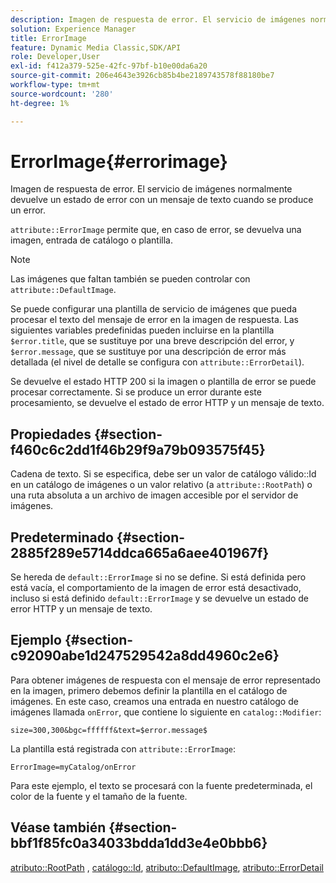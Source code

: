 ```yaml
---
description: Imagen de respuesta de error. El servicio de imágenes normalmente devuelve un estado de error con un mensaje de texto cuando se produce un error.
solution: Experience Manager
title: ErrorImage
feature: Dynamic Media Classic,SDK/API
role: Developer,User
exl-id: f412a379-525e-42fc-97bf-b10e00da6a20
source-git-commit: 206e4643e3926cb85b4be2189743578f88180be7
workflow-type: tm+mt
source-wordcount: '280'
ht-degree: 1%

---
```


# ErrorImage{#errorimage}

Imagen de respuesta de error. El servicio de imágenes normalmente devuelve un estado de error con un mensaje de texto cuando se produce un error.

`attribute::ErrorImage` permite que, en caso de error, se devuelva una imagen, entrada de catálogo o plantilla.

>[!NOTE]
>
>Las imágenes que faltan también se pueden controlar con `attribute::DefaultImage`.

Se puede configurar una plantilla de servicio de imágenes que pueda procesar el texto del mensaje de error en la imagen de respuesta. Las siguientes variables predefinidas pueden incluirse en la plantilla `$error.title`, que se sustituye por una breve descripción del error, y `$error.message`, que se sustituye por una descripción de error más detallada (el nivel de detalle se configura con `attribute::ErrorDetail`).

Se devuelve el estado HTTP 200 si la imagen o plantilla de error se puede procesar correctamente. Si se produce un error durante este procesamiento, se devuelve el estado de error HTTP y un mensaje de texto.

## Propiedades {#section-f460c6c2dd1f46b29f9a79b093575f45}

Cadena de texto. Si se especifica, debe ser un valor de catálogo válido::Id en un catálogo de imágenes o un valor relativo (a `attribute::RootPath`) o una ruta absoluta a un archivo de imagen accesible por el servidor de imágenes.

## Predeterminado {#section-2885f289e5714ddca665a6aee401967f}

Se hereda de `default::ErrorImage` si no se define. Si está definida pero está vacía, el comportamiento de la imagen de error está desactivado, incluso si está definido `default::ErrorImage` y se devuelve un estado de error HTTP y un mensaje de texto.

## Ejemplo {#section-c92090abe1d247529542a8dd4960c2e6}

Para obtener imágenes de respuesta con el mensaje de error representado en la imagen, primero debemos definir la plantilla en el catálogo de imágenes. En este caso, creamos una entrada en nuestro catálogo de imágenes llamada `onError`, que contiene lo siguiente en `catalog::Modifier`:

`size=300,300&bgc=ffffff&text=$error.message$`

La plantilla está registrada con `attribute::ErrorImage`:

`ErrorImage=myCatalog/onError`

Para este ejemplo, el texto se procesará con la fuente predeterminada, el color de la fuente y el tamaño de la fuente.

## Véase también {#section-bbf1f85fc0a34033bdda1dd3e4e0bbb6}

[atributo::RootPath](../../../../../is-api/image-catalog/image-serving-api-ref/c-image-catalog-reference/c-attributes-reference/r-rootpath.md#reference-17d57e5967be403b8408fa7214017494) ,  [catálogo::Id](/help/aem-is-ir-api/is-api/image-catalog/image-serving-api-ref/c-image-catalog-reference/c-image-svg-data-reference/c-image-data-reference/r-id-cat.md),  [atributo::DefaultImage](../../../../../is-api/image-catalog/image-serving-api-ref/c-image-catalog-reference/c-attributes-reference/r-is-cat-defaultimage.md#reference-8e9900e129f54ed68462a3c2fc3bc433),  [atributo::ErrorDetail](../../../../../is-api/image-catalog/image-serving-api-ref/c-image-catalog-reference/c-attributes-reference/r-errordetail.md#reference-4987c8cddcba4c88960170e49cafc561)
